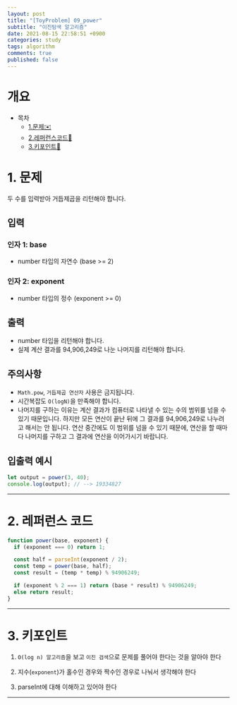 ```yaml
---
layout: post
title: "[ToyProblem] 09_power"
subtitle: "이진탐색 알고리즘"
date: 2021-08-15 22:58:51 +0900
categories: study
tags: algorithm
comments: true
published: false
---
```


# 개요

- 목차
  - [1.문제✉️](#1.문제)
  - [2.레퍼런스코드🔖](#2.레퍼런스코드)
  - [3.키포인트🔐](#3.키포인트🔑)

# 1. 문제

두 수를 입력받아 거듭제곱을 리턴해야 합니다.

## 입력

### 인자 1: base

- number 타입의 자연수 (base >= 2)

### 인자 2: exponent

- number 타입의 정수 (exponent >= 0)

## 출력

- number 타입을 리턴해야 합니다.
- 실제 계산 결과를 94,906,249로 나눈 나머지를 리턴해야 합니다.

## 주의사항

- `Math.pow`, `거듭제곱 연산자` 사용은 금지됩니다.
- 시간복잡도 `O(logN)`을 만족해야 합니다.
- 나머지를 구하는 이유는 계산 결과가 컴퓨터로 나타낼 수 있는 수의 범위를 넘을 수 있기 때문입니다. 하지만 모든 연산이 끝난 뒤에 그 결과를 94,906,249로 나누려고 해서는 안 됩니다. 연산 중간에도 이 범위를 넘을 수 있기 때문에, 연산을 할 때마다 나머지를 구하고 그 결과에 연산을 이어가시기 바랍니다.

## 입출력 예시

```javascript
let output = power(3, 40);
console.log(output); // --> 19334827
```

---

# 2. 레퍼런스 코드

```javascript
function power(base, exponent) {
  if (exponent === 0) return 1;

  const half = parseInt(exponent / 2);
  const temp = power(base, half);
  const result = (temp * temp) % 94906249;

  if (exponent % 2 === 1) return (base * result) % 94906249;
  else return result;
}
```

---

# 3. 키포인트

1. `O(log n) 알고리즘`을 보고 `이진 검색`으로 문제를 풀어야 한다는 것을 알아야 한다

2. 지수(`exponent`)가 홀수인 경우와 짝수인 경우로 나눠서 생각해야 한다

3. parseInt에 대해 이해하고 있어야 한다

---
